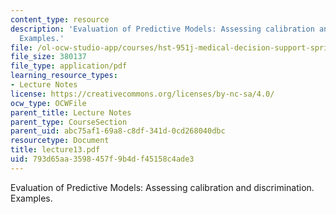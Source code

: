 ```yaml
---
content_type: resource
description: 'Evaluation of Predictive Models: Assessing calibration and discrimination.
  Examples.'
file: /ol-ocw-studio-app/courses/hst-951j-medical-decision-support-spring-2003/793d65aa3598457f9b4df45158c4ade3_lecture13.pdf
file_size: 380137
file_type: application/pdf
learning_resource_types:
- Lecture Notes
license: https://creativecommons.org/licenses/by-nc-sa/4.0/
ocw_type: OCWFile
parent_title: Lecture Notes
parent_type: CourseSection
parent_uid: abc75af1-69a8-c8df-341d-0cd268040dbc
resourcetype: Document
title: lecture13.pdf
uid: 793d65aa-3598-457f-9b4d-f45158c4ade3
---
```

Evaluation of Predictive Models: Assessing calibration and discrimination. Examples.